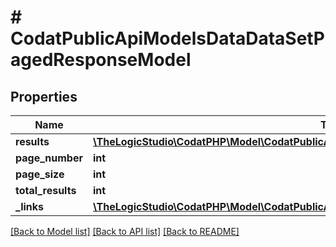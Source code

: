 # # CodatPublicApiModelsDataDataSetPagedResponseModel

## Properties

Name | Type | Description | Notes
------------ | ------------- | ------------- | -------------
**results** | [**\TheLogicStudio\CodatPHP\Model\CodatPublicApiModelsDataDataSet[]**](CodatPublicApiModelsDataDataSet.md) |  | [optional]
**page_number** | **int** |  | [optional]
**page_size** | **int** |  | [optional]
**total_results** | **int** |  | [optional]
**_links** | [**\TheLogicStudio\CodatPHP\Model\CodatPublicApiModelsDataDataSetPagedResponseLinksModel**](CodatPublicApiModelsDataDataSetPagedResponseLinksModel.md) |  | [optional]

[[Back to Model list]](../../README.md#models) [[Back to API list]](../../README.md#endpoints) [[Back to README]](../../README.md)
